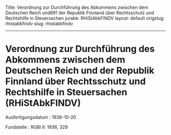Title: Verordnung zur Durchführung des Abkommens zwischen dem Deutschen Reich und891
  der Republik Finnland über Rechtsschutz und Rechtshilfe in Steuersachen
jurabk: RHiStAbkFINDV
layout: default
origslug: rhistabkfindv
slug: rhistabkfindv

---

# Verordnung zur Durchführung des Abkommens zwischen dem Deutschen Reich und der Republik Finnland über Rechtsschutz und Rechtshilfe in Steuersachen (RHiStAbkFINDV)

Ausfertigungsdatum
:   1936-10-20

Fundstelle
:   RGBl II: 1936, 329

